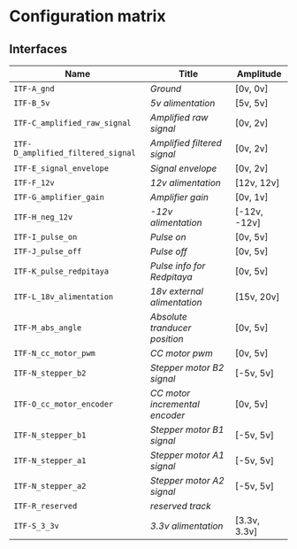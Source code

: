 # Configuration matrix

## Interfaces

| Name | Title | Amplitude |
|------|-------|-----------|
|`ITF-A_gnd`|_Ground_|[0v, 0v]|
|`ITF-B_5v`|_5v alimentation_|[5v, 5v]|
|`ITF-C_amplified_raw_signal`|_Amplified raw signal_|[0v, 2v]|
|`ITF-D_amplified_filtered_signal`|_Amplified filtered signal_|[0v, 2v]|
|`ITF-E_signal_envelope`|_Signal envelope_|[0v, 2v]|
|`ITF-F_12v`|_12v alimentation_|[12v, 12v]|
|`ITF-G_amplifier_gain`|_Amplifier gain_|[0v, 1v]|
|`ITF-H_neg_12v`|_-12v alimentation_|[-12v, -12v]|
|`ITF-I_pulse_on`|_Pulse on_|[0v, 5v]|
|`ITF-J_pulse_off`|_Pulse off_|[0v, 5v]|
|`ITF-K_pulse_redpitaya`|_Pulse info for Redpitaya_|[0v, 5v]|
|`ITF-L_18v_alimentation`|_18v external alimentation_|[15v, 20v]|
|`ITF-M_abs_angle`|_Absolute tranducer position_|[0v, 5v]|
|`ITF-N_cc_motor_pwm`|_CC motor pwm_|[0v, 5v]|
|`ITF-N_stepper_b2`|_Stepper motor B2 signal_|[-5v, 5v]|
|`ITF-O_cc_motor_encoder`|_CC motor incremental encoder_|[0v, 5v]|
|`ITF-N_stepper_b1`|_Stepper motor B1 signal_|[-5v, 5v]|
|`ITF-N_stepper_a1`|_Stepper motor A1 signal_|[-5v, 5v]|
|`ITF-N_stepper_a2`|_Stepper motor A2 signal_|[-5v, 5v]|
|`ITF-R_reserved`|_reserved track_||
|`ITF-S_3_3v`|_3.3v alimentation_|[3.3v, 3.3v]|
